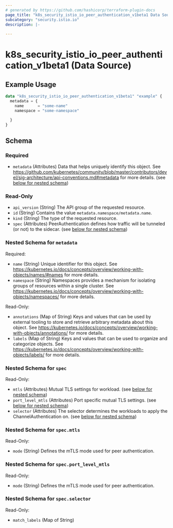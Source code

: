 ```yaml
---
# generated by https://github.com/hashicorp/terraform-plugin-docs
page_title: "k8s_security_istio_io_peer_authentication_v1beta1 Data Source - terraform-provider-k8s"
subcategory: "security.istio.io"
description: |-
  
---
```


# k8s_security_istio_io_peer_authentication_v1beta1 (Data Source)



## Example Usage

```terraform
data "k8s_security_istio_io_peer_authentication_v1beta1" "example" {
  metadata = {
    name      = "some-name"
    namespace = "some-namespace"

  }
}
```

<!-- schema generated by tfplugindocs -->
## Schema

### Required

- `metadata` (Attributes) Data that helps uniquely identify this object. See https://github.com/kubernetes/community/blob/master/contributors/devel/sig-architecture/api-conventions.md#metadata for more details. (see [below for nested schema](#nestedatt--metadata))

### Read-Only

- `api_version` (String) The API group of the requested resource.
- `id` (String) Contains the value `metadata.namespace/metadata.name`.
- `kind` (String) The type of the requested resource.
- `spec` (Attributes) PeerAuthentication defines how traffic will be tunneled (or not) to the sidecar. (see [below for nested schema](#nestedatt--spec))

<a id="nestedatt--metadata"></a>
### Nested Schema for `metadata`

Required:

- `name` (String) Unique identifier for this object. See https://kubernetes.io/docs/concepts/overview/working-with-objects/names/#names for more details.
- `namespace` (String) Namespaces provides a mechanism for isolating groups of resources within a single cluster. See https://kubernetes.io/docs/concepts/overview/working-with-objects/namespaces/ for more details.

Read-Only:

- `annotations` (Map of String) Keys and values that can be used by external tooling to store and retrieve arbitrary metadata about this object. See https://kubernetes.io/docs/concepts/overview/working-with-objects/annotations/ for more details.
- `labels` (Map of String) Keys and values that can be used to organize and categorize objects. See https://kubernetes.io/docs/concepts/overview/working-with-objects/labels/ for more details.


<a id="nestedatt--spec"></a>
### Nested Schema for `spec`

Read-Only:

- `mtls` (Attributes) Mutual TLS settings for workload. (see [below for nested schema](#nestedatt--spec--mtls))
- `port_level_mtls` (Attributes) Port specific mutual TLS settings. (see [below for nested schema](#nestedatt--spec--port_level_mtls))
- `selector` (Attributes) The selector determines the workloads to apply the ChannelAuthentication on. (see [below for nested schema](#nestedatt--spec--selector))

<a id="nestedatt--spec--mtls"></a>
### Nested Schema for `spec.mtls`

Read-Only:

- `mode` (String) Defines the mTLS mode used for peer authentication.


<a id="nestedatt--spec--port_level_mtls"></a>
### Nested Schema for `spec.port_level_mtls`

Read-Only:

- `mode` (String) Defines the mTLS mode used for peer authentication.


<a id="nestedatt--spec--selector"></a>
### Nested Schema for `spec.selector`

Read-Only:

- `match_labels` (Map of String)
